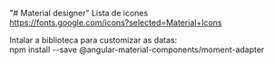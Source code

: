 "# Material designer" 
Lista de icones<br>
https://fonts.google.com/icons?selected=Material+Icons<br>

Intalar a biblioteca para customizar as datas:<br>
npm install --save  @angular-material-components/moment-adapter<br>
